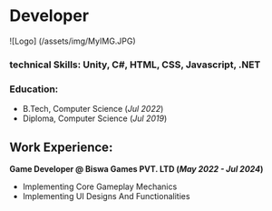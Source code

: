 # Developer
![Logo] (/assets/img/MyIMG.JPG)
### technical Skills: Unity, C#, HTML, CSS, Javascript, .NET

### Education: 
- B.Tech, Computer Science (_Jul 2022_)
- Diploma, Computer Science (_Jul 2019_)

## Work Experience:
**Game Developer @ Biswa Games PVT. LTD (_May 2022 - Jul 2024_)**
- Implementing Core Gameplay Mechanics
- Implementing UI Designs And Functionalities
